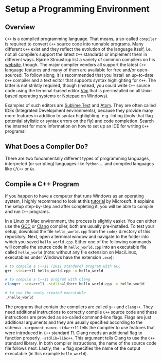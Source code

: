 # Setup a Programming Environment

## Overview

`C++` is a compiled programming language. That means, a so-called `compiler` is required to convert `C++` source code into runnable programs. Many different `C++` exist and they reflect the evolution of the language itself, i.e. not all compilers support the latest `C++` standards or implement them in different ways. Bjarne Stroustrup list a variety of common compilers on his [website](http://www.stroustrup.com/compilers.html), though. The major compiler vendors all support the latest `C++` language features and many of them are available for free and/or open-sourced. To follow along, it is recommended that you install an up-to-date `C++` compiler and a text editor that supports syntax highlighting for `C++`. The latter is not striktly required, though (instead, you could write `C++` source code using the terminal-based editor [Vim]() that is pre-installed on all Unix-based operating systems or [Notepad]() on Windows). 

Examples of such editors are [Sublime Text](https://www.sublimetext.com/) and [Atom](https://atom.io/). They are often called IDEs (Integrated Development environments), because they provide many more features in addition to syntax highlighting, e.g. linting (tools that flag potential stylistic or syntax errors on the fly) and code completion. Search the internet for more information on how to set up an IDE for writing `C++` programs!

## What Does a Compiler Do?

There are two fundamentally different types of programming languages, interpreted (or scripting) languages like `Python` ... and compiled languages like `C`/`C++` or `Go`.

## Compile a C++ Program

If you happen to have a computer that runs Windows as an operating system, I highly recommend to look at this [tutorial](https://msdn.microsoft.com/en-us/library/ms235639.aspx) by Microsoft. It explains the setup step-by-step and after completing it, you will be able to compile and run `C++` programs.

In a Linux or Mac environment, the process is slightly easier. You can either use the [GCC]() or [Clang]() compiler, both are usually pre-installed. To test your setup, download the file `hello_world.cpp` from the `code/` directory of this repository. Next, open a terminal window and navigate to the folder into which you saved `hello_world.cpp`. Either one of the following commands will compile the source code in `hello_world.cpp` into an executable file called `hello_world` (note: without any file extension on Mac/Linux, executables under Windows have the extension `.exe`):

```bash
# to compile a C++11 (2011 standard) program with GCC
g++ -std=c++11 hello_world.cpp -o hello_world 

# to compile a C++11 program with Clang
clang++ -std=c++11 -stdlib=libc++ hello_world.cpp -o hello_world

# to run the newly created executable
./hello_world
```

The programs that contain the compilers are called `g++` and `clang++`. They need additional instructions to correctly compile `C++` source code and these instructions are provided as so-called command-line flags. Flags are just additional arguments and they are usually specified according to the schema `-<argument_name>`. `std=c++11` tells the compiler to use features that were introduced in `C++` standard 11. Clang needs an additional flag to function properly, `-stdlib=libc++`. This argument tells Clang to use the `C++` standard library. In both compiler instructions, the name of the source code file follows next. Lastly, the `-o` flag specifies the name of the output executable (in this example `hello_world`).
